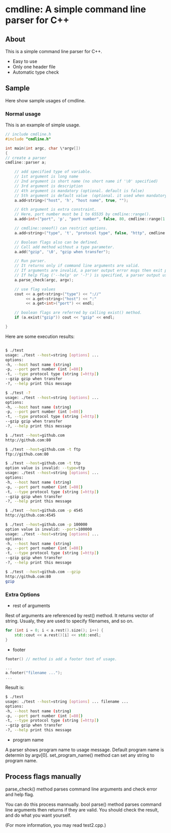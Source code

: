 # cmdline: A simple command line parser for C++

## About

This is a simple command line parser for C++.

- Easy to use
- Only one header file
- Automatic type check

## Sample

Here show sample usages of cmdline.

### Normal usage

This is an example of simple usage.

```cpp
// include cmdline.h
#include "cmdline.h"

int main(int argc, char \*argv[])
{
// create a parser
cmdline::parser a;

    // add specified type of variable.
    // 1st argument is long name
    // 2nd argument is short name (no short name if '\0' specified)
    // 3rd argument is description
    // 4th argument is mandatory (optional. default is false)
    // 5th argument is default value  (optional. it used when mandatory is false)
    a.add<string>("host", 'h', "host name", true, "");

    // 6th argument is extra constraint.
    // Here, port number must be 1 to 65535 by cmdline::range().
    a.add<int>("port", 'p', "port number", false, 80, cmdline::range(1, 65535));

    // cmdline::oneof() can restrict options.
    a.add<string>("type", 't', "protocol type", false, "http", cmdline::oneof<string>("http", "https", "ssh", "ftp"));

    // Boolean flags also can be defined.
    // Call add method without a type parameter.
    a.add("gzip", '\0', "gzip when transfer");

    // Run parser.
    // It returns only if command line arguments are valid.
    // If arguments are invalid, a parser output error msgs then exit program.
    // If help flag ('--help' or '-?') is specified, a parser output usage message then exit program.
    a.parse_check(argc, argv);

    // use flag values
    cout << a.get<string>("type") << "://"
         << a.get<string>("host") << ":"
         << a.get<int>("port") << endl;

    // boolean flags are referred by calling exist() method.
    if (a.exist("gzip")) cout << "gzip" << endl;

}
```

Here are some execution results:

```bash

$ ./test
usage: ./test --host=string [options] ...
options:
-h, --host host name (string)
-p, --port port number (int [=80])
-t, --type protocol type (string [=http])
--gzip gzip when transfer
-?, --help print this message

```

```bash
$ ./test -?
usage: ./test --host=string [options] ...
options:
-h, --host host name (string)
-p, --port port number (int [=80])
-t, --type protocol type (string [=http])
--gzip gzip when transfer
-?, --help print this message
```

```bash
$ ./test --host=github.com
http://github.com:80
```

```bash
$ ./test --host=github.com -t ftp
ftp://github.com:80
```

```bash
$ ./test --host=github.com -t ttp
option value is invalid: --type=ttp
usage: ./test --host=string [options] ...
options:
-h, --host host name (string)
-p, --port port number (int [=80])
-t, --type protocol type (string [=http])
--gzip gzip when transfer
-?, --help print this message
```

```bash
$ ./test --host=github.com -p 4545
http://github.com:4545

```

```bash
$ ./test --host=github.com -p 100000
option value is invalid: --port=100000
usage: ./test --host=string [options] ...
options:
-h, --host host name (string)
-p, --port port number (int [=80])
-t, --type protocol type (string [=http])
--gzip gzip when transfer
-?, --help print this message
```

```bash
$ ./test --host=github.com --gzip
http://github.com:80
gzip
```

### Extra Options

- rest of arguments

Rest of arguments are referenced by rest() method.
It returns vector of string.
Usualy, they are used to specify filenames, and so on.

```cpp
for (int i = 0; i < a.rest().size(); i++) {
    std::cout << a.rest()[i] << std::endl;
}
```

- footer

```cpp
footer() // method is add a footer text of usage.
```

```cpp
...
a.footer("filename ...");
...
```

Result is:

```bash
$ ./test
usage: ./test --host=string [options] ... filename ...
options:
-h, --host host name (string)
-p, --port port number (int [=80])
-t, --type protocol type (string [=http])
--gzip gzip when transfer
-?, --help print this message
```

- program name

A parser shows program name to usage message.
Default program name is determin by argv[0].
set_program_name() method can set any string to program name.

## Process flags manually

parse_check() method parses command line arguments and
check error and help flag.

You can do this process mannually.
bool parse() method parses command line arguments then
returns if they are valid.
You should check the result, and do what you want yourself.

(For more information, you may read test2.cpp.)
